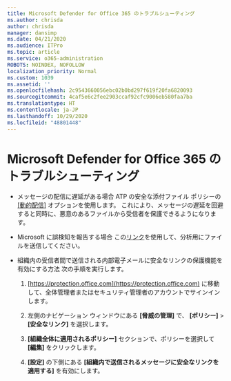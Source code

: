 ```yaml
---
title: Microsoft Defender for Office 365 のトラブルシューティング
ms.author: chrisda
author: chrisda
manager: dansimp
ms.date: 04/21/2020
ms.audience: ITPro
ms.topic: article
ms.service: o365-administration
ROBOTS: NOINDEX, NOFOLLOW
localization_priority: Normal
ms.custom: 1039
ms.assetid: ''
ms.openlocfilehash: 2c9543660056ebc02b0bd297f619f20fa6820093
ms.sourcegitcommit: 4caf5e6c2fee2903ccaf92cfc9006eb580faa7ba
ms.translationtype: HT
ms.contentlocale: ja-JP
ms.lasthandoff: 10/29/2020
ms.locfileid: "48801448"
---
```

# <a name="troubleshooting-microsoft-defender-for-office-365"></a>Microsoft Defender for Office 365 のトラブルシューティング

- メッセージの配信に遅延がある場合 ATP の安全な添付ファイル ポリシーの [[動的配信]](https://docs.microsoft.com/microsoft-365/security/office-365-security/dynamic-delivery-and-previewing) オプションを使用します。 これにより、メッセージの遅延を回避すると同時に、悪意のあるファイルから受信者を保護できるようになります。

- Microsoft に誤検知を報告する場合 この[リンク](https://www.microsoft.com/wdsi/filesubmission/)を使用して、分析用にファイルを送信してください。

- 組織内の受信者間で送信される内部電子メールに安全なリンクの保護機能を有効にする方法 次の手順を実行します。

  1. [https://protection.office.com](https://protection.office.com) に移動して、全体管理者またはセキュリティ管理者のアカウントでサインインします。

  2. 左側のナビゲーション ウィンドウにある **[脅威の管理]** で、 **[ポリシー]** \> **[安全なリンク]** を選択します。

  3. **[組織全体に適用されるポリシー]** セクションで、ポリシーを選択して **[編集]** をクリックします。

  4. **[設定]** の下側にある **[組織内で送信されるメッセージに安全なリンクを適用する]** を有効にします。
